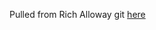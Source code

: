 Pulled from Rich Alloway git [here](https://github.com/N3WWN/openela-debranding/tree/master/cloud-init)
